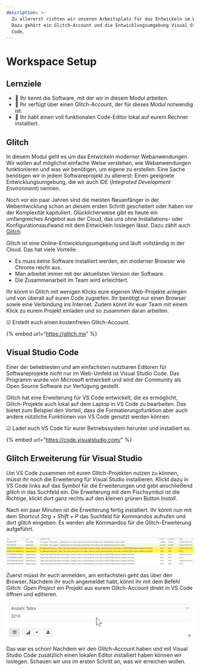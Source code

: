 ```yaml
---
description: >-
  Zu allererst richten wir unseren Arbeitsplatz für das Entwickeln im Web ein.
  Dazu gehört ein Glitch-Account und die Entwicklungsumgebung Visual Studio
  Code.
---
```


# Workspace Setup

## Lernziele

* 🎯 Ihr kennt die Software, mit der wir in diesem Modul arbeiten.
* 🎯 Ihr verfügt über einen Glitch-Account, der für dieses Modul notwendig ist.
* 🎯 Ihr habt einen voll funktionalen Code-Editor lokal auf eurem Rechner installiert.

## Glitch

In diesem Modul geht es um das Entwickeln moderner Webanwendungen. Wir wollen auf möglichst einfache Weise verstehen, wie Webanwendungen funktionieren und was wir benötigen, um eigene zu erstellen. Eine Sache benötigen wir in jedem Softwareprojekt zu allererst: Einen geeignete Entwicklungsumgebung, die wir auch IDE \(_Integrated Development Environment_\) nennen.

Noch vor ein paar Jahren sind die meisten Neuanfänger in der Webentwicklung schon an diesem ersten Schritt gescheitert oder haben vor der Komplexität kapituliert. Glücklicherweise gibt es heute ein umfangreiches Angebot aus der Cloud, das uns ohne Installations- oder Konfigurationsaufwand mit dem Entwickeln loslegen lässt. Dazu zählt auch [Glitch](https://glitch.me/).

Glitch ist eine Online-Entwicklungsumgebung und läuft vollständig in der Cloud. Das hat viele Vorteile:

* Es muss keine Software installiert werden, ein moderner Browser wie Chrome reicht aus.
* Man arbeitet immer mit der aktuellsten Version der Software.
* Die Zusammenarbeit im Team wird erleichtert.

Ihr könnt in Glitch mit wenigen Klicks eure eigenen Web-Projekte anlegen und von überall auf euren Code zugreifen. Ihr benötigt nur einen Browser sowie eine Verbindung ins Internet. Zudem könnt ihr euer Team mit einem Klick zu eurem Projekt einladen und so zusammen daran arbeiten.

☑ Erstellt euch einen kostenfreien Glitch-Account.

{% embed url="https://glitch.me" %}

## Visual Studio Code

Einer der beliebtesten und am einfachsten nutzbaren Editoren für Softwareprojekte nicht nur im Web-Umfeld ist Visual Studio Code. Das Programm wurde von Microsoft entwickelt und wird der Community als Open Source Software zur Verfügung gestellt.

Glitch hat eine Erweiterung für VS Code entwickelt, die es ermöglicht, Glitch-Projekte auch lokal auf dem Laptop in VS Code zu bearbeiten. Das bietet zum Beispiel den Vorteil, dass die Formatierungsfunktion aber auch andere nützliche Funktionen von VS Code genutzt werden können.

☑ Ladet euch VS Code für eurer Betriebssystem herunter und installiert es.

{% embed url="https://code.visualstudio.com/" %}

## Glitch Erweiterung für Visual Studio

Um VS Code zusammen mit euren Glitch-Projekten nutzen zu können, müsst ihr noch die Erweiterung für Visual Studio installieren. Klickt dazu in VS Code links auf das Symbol für die Erweiterungen und gebt anschließend _glitch_ in das Suchfeld ein. Die Erweiterung mit dem Fischsymbol ist die Richtige, klickt dort ganz rechts auf den kleinen grünen Button _Install_.

Nach ein paar Minuten ist die Erweiterung fertig installiert. Ihr könnt nun mit dem Shortcut _Strg + Shift + P_  das Suchfeld für Kommandos aufrufen und dort _glitch_ eingeben. Es werden alle Kommandos für die Glitch-Erweiterung aufgeführt. 

![](../../.gitbook/assets/image%20%2839%29.png)

Zuerst müsst ihr euch anmelden, am einfachsten geht das über den Browser. Nachdem ihr euch angemeldet habt, könnt ihr mit dem Befehl _Glitch: Open Project_ ein Projekt aus eurem Glitch-Account direkt in VS Code öffnen und editieren.

![](../../.gitbook/assets/image%20%2844%29.png)

Das war es schon! Nachdem wir den Glitch-Account haben und mit Visual Studio Code zusätzlich einen lokalen Editor installiert haben können wir loslegen. Schauen wir uns im ersten Schritt an, was wir erreichen wollen.

